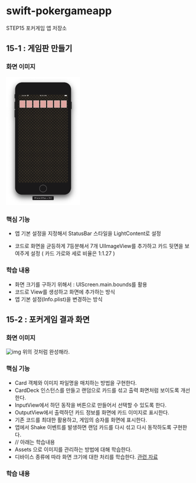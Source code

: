# swift-pokergameapp
STEP15 포커게임 앱 저장소



## 15-1 : 게임판 만들기

### 화면 이미지
<img src="./img/step01.png" width="200" style="max-width:100%;">

### 핵심 기능

- 앱 기본 설정을 지정해서 StatusBar 스타일을 LightContent로 설정

- 코드로 화면을 균등하게 7등분해서 7개 UIImageView를 추가하고 카드 뒷면을 보여주게 설정 ( 카드 가로와 세로 비율은 1:1.27 )

### 학습 내용

- 화면 크기를 구하기 위해서 : UIScreen.main.bounds를 활용
- 코드로 View를 생성하고 화면에 추가하는 방식
- 앱 기본 설정(Info.plist)을 변경하는 방식



## 15-2 : 포커게임 결과 화면

### 화면 이미지

![img](http://public.codesquad.kr/jk/cardgameapp_result_screenshot.png) 위의 것처럼 완성해라.

### 핵심 기능

- Card 객체와 이미지 파일명을 매치하는 방법을 구현한다.
- CardDeck 인스턴스를 만들고 랜덤으로 카드를 섞고 출력 화면처럼 보이도록 개선한다.
- InputView에서 하던 동작을 버튼으로 만들어서 선택할 수 있도록 한다.
- OutputView에서 출력하던 카드 정보를 화면에 카드 이미지로 표시한다.
- 기존 코드를 최대한 활용하고, 게임의 승자를 화면에 표시한다.
- 앱에서 Shake 이벤트를 발생하면 랜덤 카드를 다시 섞고 다시 동작하도록 구현한다.
- // 아래는 학습내용
- Assets 으로 이미지를 관리하는 방법에 대해 학습한다.
- 디바이스 종류에 따라 화면 크기에 대한 처리를 학습한다. [관련 자료](https://www.paintcodeapp.com/news/ultimate-guide-to-iphone-resolutions)



### 학습 내용

